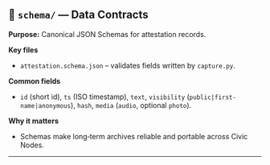 ## 📂 `schema/` — Data Contracts

**Purpose:** Canonical JSON Schemas for attestation records.

**Key files**

* `attestation.schema.json` – validates fields written by `capture.py`.

**Common fields**

* `id` (short id), `ts` (ISO timestamp), `text`, `visibility` (`public|first-name|anonymous`), `hash`, `media` (`audio`, optional `photo`).

**Why it matters**

* Schemas make long‑term archives reliable and portable across Civic Nodes.

---

